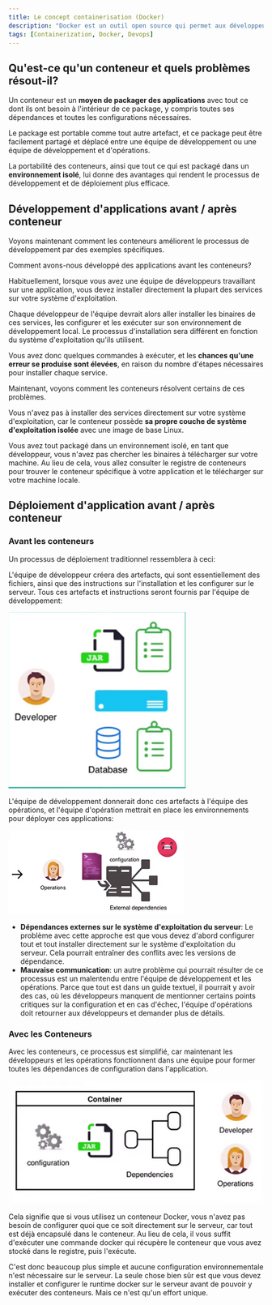 ```yaml
---
title: Le concept containerisation (Docker)
description: "Docker est un outil open source qui permet aux développeurs de créer, déployer, exécuter, mettre à jour et gérer les conteneurs."
tags: [Containerization, Docker, Devops]
---
```


<!--truncate-->

## Qu'est-ce qu'un conteneur et quels problèmes résout-il?

Un conteneur est un **moyen de packager des applications** avec tout ce dont ils ont besoin à l'intérieur de ce package, y compris toutes ses dépendances et toutes les configurations nécessaires.

Le package est portable comme tout autre artefact, et ce package peut être facilement partagé et déplacé entre une équipe de développement ou une équipe de développement et d'opérations.

La portabilité des conteneurs, ainsi que tout ce qui est packagé dans un **environnement isolé**, lui donne des avantages qui rendent le processus de développement et de déploiement plus efficace.

## Développement d'applications avant / après conteneur

Voyons maintenant comment les conteneurs améliorent le processus de développement par des exemples spécifiques.

Comment avons-nous développé des applications avant les conteneurs?

Habituellement, lorsque vous avez une équipe de développeurs travaillant sur une application, vous devez installer directement la plupart des services sur votre système d'exploitation.

Chaque développeur de l'équipe devrait alors aller installer les binaires de ces services, les configurer et les exécuter sur son environnement de développement local. Le processus d'installation sera différent en fonction du système d'exploitation qu'ils utilisent.

Vous avez donc quelques commandes à exécuter, et les **chances qu'une erreur se produise sont élevées**, en raison du nombre d'étapes nécessaires pour installer chaque service.

Maintenant, voyons comment les conteneurs résolvent certains de ces problèmes.

Vous n'avez pas à installer des services directement sur votre système d'exploitation, car le conteneur possède **sa propre couche de système d'exploitation isolée** avec une image de base Linux.

Vous avez tout packagé dans un environnement isolé, en tant que développeur, vous n'avez pas chercher les binaires à télécharger sur votre machine. Au lieu de cela, vous allez consulter le registre de conteneurs pour trouver le conteneur spécifique à votre application et le télécharger sur votre machine locale.

## Déploiement d'application avant / après conteneur

### Avant les conteneurs

Un processus de déploiement traditionnel ressemblera à ceci:

L'équipe de développeur créera des artefacts, qui sont essentiellement des fichiers, ainsi que des instructions sur l'installation et les configurer sur le serveur. Tous ces artefacts et instructions seront fournis par l'équipe de développement:

![alt text](/img/image.png)

L'équipe de développement donnerait donc ces artefacts à l'équipe des opérations, et l'équipe d'opération mettrait en place les environnements pour déployer ces applications:

![Texte alt](/img/image-1.png)

- **Dépendances externes sur le système d'exploitation du serveur**: Le problème avec cette approche est que vous devez d'abord configurer tout et tout installer directement sur le système d'exploitation du serveur. Cela pourrait entraîner des conflits avec les versions de dépendance.
- **Mauvaise communication**: un autre problème qui pourrait résulter de ce processus est un malentendu entre l'équipe de développement et les opérations. Parce que tout est dans un guide textuel, il pourrait y avoir des cas, où les développeurs manquent de mentionner certains points critiques sur la configuration et en cas d'échec, l'équipe d'opérations doit retourner aux développeurs et demander plus de détails.

### Avec les Conteneurs

Avec les conteneurs, ce processus est simplifié, car maintenant les développeurs et les opérations fonctionnent dans une équipe pour former toutes les dépendances de configuration dans l'application.

![Texte alt](/img/image-2.png)

Cela signifie que si vous utilisez un conteneur Docker, vous n'avez pas besoin de configurer quoi que ce soit directement sur le serveur, car tout est déjà encapsulé dans le conteneur. Au lieu de cela, il vous suffit d'exécuter une commande docker qui récupère le conteneur que vous avez stocké dans le registre, puis l'exécute.

C'est donc beaucoup plus simple et aucune configuration environnementale n'est nécessaire sur le serveur. La seule chose bien sûr est que vous devez installer et configurer le runtime docker sur le serveur avant de pouvoir y exécuter des conteneurs. Mais ce n'est qu'un effort unique.
